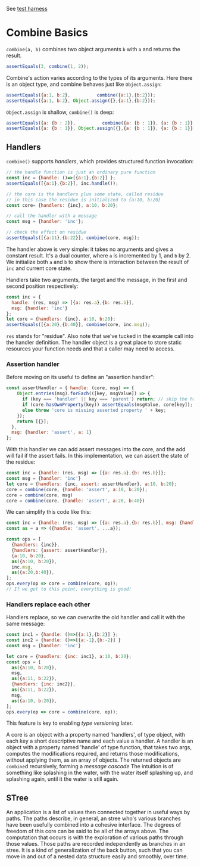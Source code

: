 <!DOCTYPE html>
<title>Welcome to Markdown!</title>
<link rel="stylesheet" href="/style.css">
<link id="favicon" rel="icon" type="image/svg+xml" href="data:image/svg+xml,
<svg xmlns='http://www.w3.org/2000/svg' viewBox='0 0 1 1'>
<rect width='1' height='1' fill='DodgerBlue' />
</svg>"/>
<link rel="stylesheet" href="/kata/highlight.github-dark.css">

<script type="module">
import hljs from '/kata/highlight.min.js';
import javascript from '/kata/highlight.javascript.min.js';
hljs.registerLanguage('javascript', javascript);
document.addEventListener('DOMContentLoaded', (event) => {
  document.querySelectorAll('pre code').forEach((elt) => {
    hljs.highlightElement(elt);
  });
});
</script>

See [test harness](./combine2.html)

# Combine Basics

`combine(a, b)` combines two object arguments `b` with `a` and returns the result.

```js
assertEquals(3, combine(1, 2));
```

Combine's action varies according to the types of its arguments.
Here there is an object type, and combine behaves just like `Object.assign`:

```js
assertEquals({a:1, b:2},          combine({a:1},{b:2}));
assertEquals({a:1, b:2}, Object.assign({},{a:1},{b:2}));
```

 `Object.assign` is shallow, `combine()` is deep:
```js
assertEquals({a: {b : 2}},          combine({a: {b : 1}}, {a: {b : 1}}));
assertEquals({a: {b : 1}}, Object.assign({},{a: {b : 1}}, {a: {b : 1}}));
```

## Handlers

`combine()` supports *handlers*, which provides structured function invocation:

```js
// the handle function is just an ordinary pure function
const inc = {handle: ()=>[{a:1},{b:2}] };
assertEquals([{a:1},{b:2}], inc.handle());

// the core is the handlers plus some state, called residue
// in this case the residue is initialized to {a:10, b:20}
const core= {handlers: {inc}, a:10, b:20};

// call the handler with a message
const msg = {handler: 'inc'};

// check the effect on residue
assertEquals([{a:11},{b:22}], combine(core, msg));
```

The handler above is very simple: it takes no arguments and gives a constant result.
It's a dual counter, where `a` is incremented by 1, and `b` by 2.
We initialize both `a` and `b` to show there is interaction between the result of `inc` and current core state.

Handlers take two arguments, the target and the message, in the first and second position respectively:
```js
const inc = {
  handle: (res, msg) => [{a: res.a},{b: res.b}],
  msg: {handler: 'inc'}
};
let core = {handlers: {inc}, a:10, b:20};
assertEquals([{a:20},{b:40}], combine(core, inc.msg));
```
`res` stands for "residue".
Also note that we've tucked in the example call into the handler definition.
The handler object is a great place to store static resources your function needs and that a caller may need to access.

### Assertion handler
Before moving on its useful to define an "assertion handler":
```js
const assertHandler = { handle: (core, msg) => {
    Object.entries(msg).forEach(([key, msgValue]) => {
      if (key === 'handler' || key === 'parent') return; // skip the handler name itself
      if (core.hasOwnProperty(key)) assertEquals(msgValue, core[key]);
      else throw 'core is missing asserted property ' + key;
    });
    return [{}];
  },
  msg: {handler: 'assert', a: 1}
};
```
With this handler we can add assert messages into the core, and the add will fail if the assert fails.
In this implementation, we can assert the state of the residue:

```js
const inc = {handle: (res, msg) => [{a: res.a},{b: res.b}]};
const msg = {handler: 'inc'}
let core = {handlers: {inc, assert: assertHandler}, a:10, b:20};
core = combine(core, {handle: 'assert', a:10, b:20});
core = combine(core, msg)
core = combine(core, {handle: 'assert', a:20, b:40})
```
We can simplify this code like this:
```js
const inc = {handle: (res, msg) => [{a: res.a},{b: res.b}], msg: {handler: 'inc'}};
const as = a => ({handle: 'assert', ...a});

const ops = [
  {handlers: {inc}},
  {handlers: {assert: assertHandler}},
  {a:10, b:20},
  as({a:10, b:20}),
  inc.msg,
  as({a:20,b:40}),
];
ops.every(op => core = combine(core, op));
// If we get to this point, everything is good!
```


### Handlers replace each other

Handlers replace, so we can overwrite the old handler and call it with the same message:
```js
const inc1 = {handle: ()=>[{a:1},{b:2}] };
const inc2 = {handle: ()=>[{a:-1},{b:-2}] }
const msg = {handler: 'inc'}

let core = {handlers: {inc: inc1}, a:10, b:20};
const ops = [
  as({a:10, b:20}),
  msg,
  as({a:11, b:22}),
  {handlers: {inc: inc2}},
  as({a:11, b:22}),
  msg,
  as({a:10, b:20}),
];
ops.every(op => core = combine(core, op));
```
This feature is key to enabling *type versioning* later.




A core is an object with a property named 'handlers', of type object, with each key a short descriptive name and each value a handler.
A handler is an object with a property named 'handle' of type function, that takes two args, computes the modifications required, and returns those modifications, without applying them, as an array of objects.
The returned objects are `combine`d recursively, forming a *message cascade*
The intuition is of something like splashing in the water, with the water itself splashing up, and splashing again, until it the water is still again.


## STree
An application is a list of values then connected together in useful ways by paths.
The paths describe, in general, an stree who's various branches have been usefully combined into a cohesive interface.
The degrees of freedom of this core can be said to be all of the arrays above.
The computation that occurs is with the exploration of various paths through those values.
Those paths are recorded independently as branches in an stree.
It is a kind of generalization of the back button, such that you can move in and out of a nested data structure easily and smoothly, over time.
